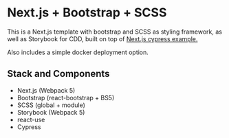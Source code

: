 # Next.js + Bootstrap + SCSS

This is a Next.js template with bootstrap and SCSS as styling framework, as well as Storybook for CDD, built on top of [Next.js cypress example.](https://github.com/vercel/next.js/tree/canary/examples/with-cypress)

Also includes a simple docker deployment option.

## Stack and Components

- Next.js (Webpack 5)
- Bootstrap (react-bootstrap + BS5)
- SCSS (global + module)
- Storybook (Webpack 5)
- react-use
- Cypress

